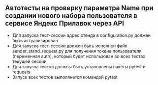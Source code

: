 ﻿## Автотесты на проверку параметра Name при создании нового набора пользователя в сервисе Яндекс Прилавок через API
- Для запуска тест-сессии адрес стенда в configuration.py должен быть актуализирован
- Для запуска тест-сессии должен быть исполнен файл sender_stand_request.py для получения токена пользователя (переменная auth), который будет использован во всех тестах текущей сессии
- Для запуска тестов должны быть установлены пакеты pytest и requests
- Запуск всех тестов выполянется командой pytest
